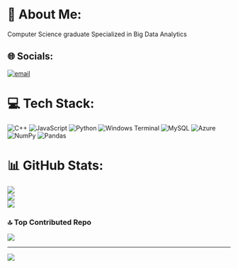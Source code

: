 # 💫 About Me:
Computer Science graduate Specialized in Big Data Analytics<br>


## 🌐 Socials:
[![email](https://img.shields.io/badge/Email-D14836?logo=gmail&logoColor=white)](mailto:partha2983vis@gmail.com) 

# 💻 Tech Stack:
![C++](https://img.shields.io/badge/c++-%2300599C.svg?style=for-the-badge&logo=c%2B%2B&logoColor=white) ![JavaScript](https://img.shields.io/badge/javascript-%23323330.svg?style=for-the-badge&logo=javascript&logoColor=%23F7DF1E) ![Python](https://img.shields.io/badge/python-3670A0?style=for-the-badge&logo=python&logoColor=ffdd54) ![Windows Terminal](https://img.shields.io/badge/Windows%20Terminal-%234D4D4D.svg?style=for-the-badge&logo=windows-terminal&logoColor=white) ![MySQL](https://img.shields.io/badge/mysql-4479A1.svg?style=for-the-badge&logo=mysql&logoColor=white) ![Azure](https://img.shields.io/badge/azure-%230072C6.svg?style=for-the-badge&logo=microsoftazure&logoColor=white) ![NumPy](https://img.shields.io/badge/numpy-%23013243.svg?style=for-the-badge&logo=numpy&logoColor=white) ![Pandas](https://img.shields.io/badge/pandas-%23150458.svg?style=for-the-badge&logo=pandas&logoColor=white)
# 📊 GitHub Stats:
![](https://github-readme-stats.vercel.app/api?username=Parthsaradhi29&theme=gotham&hide_border=true&include_all_commits=true&count_private=true)<br/>
![](https://nirzak-streak-stats.vercel.app/?user=Parthsaradhi29&theme=gotham&hide_border=true)<br/>
![](https://github-readme-stats.vercel.app/api/top-langs/?username=Parthsaradhi29&theme=gotham&hide_border=true&include_all_commits=true&count_private=true&layout=compact)

### 🔝 Top Contributed Repo
![](https://github-contributor-stats.vercel.app/api?username=Parthsaradhi29&limit=5&theme=gotham&combine_all_yearly_contributions=true)

---
[![](https://visitcount.itsvg.in/api?id=Parthsaradhi29&icon=1&color=4)](https://visitcount.itsvg.in)

<!-- Proudly created with GPRM ( https://gprm.itsvg.in ) -->

